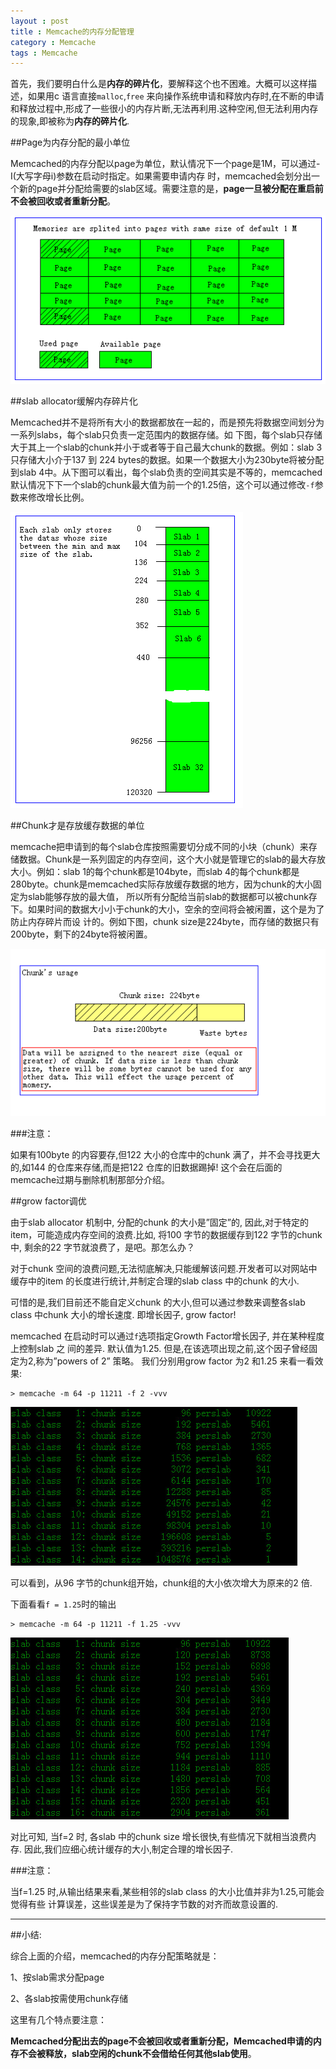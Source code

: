 ```yaml
---
layout : post
title : Memcache的内存分配管理
category : Memcache
tags : Memcache
---
```

首先，我们要明白什么是**内存的碎片化**，要解释这个也不困难。大概可以这样描述，如果用c 语言直接`malloc`,`free` 来向操作系统申请和释放内存时,在不断的申请和释放过程中,形成了一些很小的内存片断,无法再利用.这种空闲,但无法利用内存的现象,即被称为**内存的碎片化**.

<!--more-->

##Page为内存分配的最小单位

Memcached的内存分配以page为单位，默认情况下一个page是1M，可以通过-I(大写字母i)参数在启动时指定。如果需要申请内存 时，memcached会划分出一个新的page并分配给需要的slab区域。需要注意的是，**page一旦被分配在重启前不会被回收或者重新分配**。

![](../../images/201503/1866742045547134261.jpg)

##slab allocator缓解内存碎片化

Memcached并不是将所有大小的数据都放在一起的，而是预先将数据空间划分为一系列slabs，每个slab只负责一定范围内的数据存储。如 下图，每个slab只存储大于其上一个slab的chunk并小于或者等于自己最大chunk的数据。例如：slab 3只存储大小介于137 到 224 bytes的数据。如果一个数据大小为230byte将被分配到slab 4中。从下图可以看出，每个slab负责的空间其实是不等的，memcached默认情况下下一个slab的chunk最大值为前一个的1.25倍，这个可以通过修改`-f`参数来修改增长比例。 

![](../../images/201503/1866742045547134262.jpg)

##Chunk才是存放缓存数据的单位

memcache把申请到的每个slab仓库按照需要切分成不同的小块（chunk）来存储数据。Chunk是一系列固定的内存空间，这个大小就是管理它的slab的最大存放大小。例如：slab 1的每个chunk都是104byte，而slab 4的每个chunk都是280byte。chunk是memcached实际存放缓存数据的地方，因为chunk的大小固定为slab能够存放的最大值， 所以所有分配给当前slab的数据都可以被chunk存下。如果时间的数据大小小于chunk的大小，空余的空间将会被闲置，这个是为了防止内存碎片而设 计的。例如下图，chunk size是224byte，而存储的数据只有200byte，剩下的24byte将被闲置。

![](../../images/201503/1866742045547134263.jpg)

###注意：

如果有100byte 的内容要存,但122 大小的仓库中的chunk 满了，并不会寻找更大的,如144 的仓库来存储,而是把122 仓库的旧数据踢掉! 这个会在后面的memcache过期与删除机制那部分介绍。

##grow factor调优

由于slab allocator 机制中, 分配的chunk 的大小是”固定”的, 因此,对于特定的item，可能造成内存空间的浪费.比如, 将100 字节的数据缓存到122 字节的chunk 中, 剩余的22 字节就浪费了，是吧。那怎么办？

对于chunk 空间的浪费问题,无法彻底解决,只能缓解该问题.开发者可以对网站中缓存中的item 的长度进行统计,并制定合理的slab class 中的chunk 的大小.

可惜的是,我们目前还不能自定义chunk 的大小,但可以通过参数来调整各slab class 中chunk
大小的增长速度. 即增长因子, grow factor!

memcached 在启动时可以通过`f`选项指定Growth Factor增长因子, 并在某种程度上控制slab 之
间的差异. 默认值为1.25. 但是,在该选项出现之前,这个因子曾经固定为2,称为”powers of 2”
策略。
我们分别用grow factor 为2 和1.25 来看一看效果:

	> memcache -m 64 -p 11211 -f 2 -vvv

![](../../images/201503/2015-03-28_203830.jpg)

可以看到，从96 字节的chunk组开始，chunk组的大小依次增大为原来的2 倍.

下面看看`f = 1.25`时的输出

	> memcache -m 64 -p 11211 -f 1.25 -vvv

![](../../images/201503/2015-03-28_204133.jpg)

对比可知, 当f=2 时, 各slab 中的chunk size 增长很快,有些情况下就相当浪费内存.
因此,我们应细心统计缓存的大小,制定合理的增长因子.

###注意：

当f=1.25 时,从输出结果来看,某些相邻的slab class 的大小比值并非为1.25,可能会觉得有些
计算误差，这些误差是为了保持字节数的对齐而故意设置的.

---

##小结:

综合上面的介绍，memcached的内存分配策略就是：

1、按slab需求分配page

2、各slab按需使用chunk存储

这里有几个特点要注意：

**Memcached分配出去的page不会被回收或者重新分配，Memcached申请的内存不会被释放，slab空闲的chunk不会借给任何其他slab使用**。